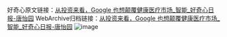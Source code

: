 好奇心原文链接：[从投资来看，Google 也想颠覆健康医疗市场_智能_好奇心日报-唐怡园](https://www.qdaily.com/articles/4482.html)
WebArchive归档链接：[从投资来看，Google 也想颠覆健康医疗市场_智能_好奇心日报-唐怡园](http://web.archive.org/web/20160802142147/http://www.qdaily.com/articles/4482.html)
![image](http://ww3.sinaimg.cn/large/007d5XDply1g3wfxs98s7j30u04h91kx)